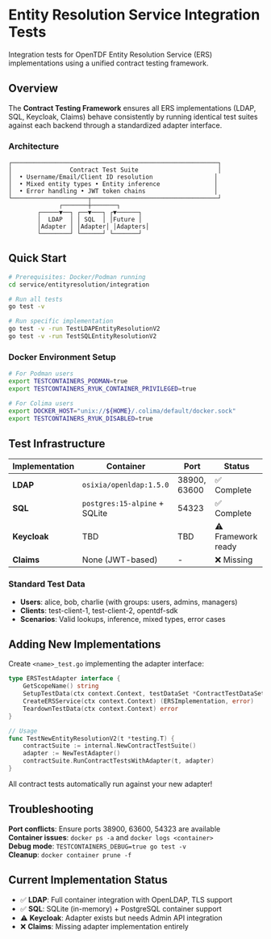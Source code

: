 # Entity Resolution Service Integration Tests

Integration tests for OpenTDF Entity Resolution Service (ERS) implementations using a unified contract testing framework.

## Overview

The **Contract Testing Framework** ensures all ERS implementations (LDAP, SQL, Keycloak, Claims) behave consistently by running identical test suites against each backend through a standardized adapter interface.

### Architecture

```
┌─────────────────────────────────────────────────────────┐
│                Contract Test Suite                      │
│  • Username/Email/Client ID resolution                 │
│  • Mixed entity types • Entity inference               │
│  • Error handling • JWT token chains                   │
└─────────────────────┬───────────────────────────────────┘
              ┌───────┼───────┐
        ┌─────▼──┐ ┌──▼───┐ ┌▼──────┐
        │  LDAP  │ │ SQL  │ │Future │
        │Adapter │ │Adapter│ │Adapters│
        └────────┘ └──────┘ └───────┘
```

## Quick Start

```bash
# Prerequisites: Docker/Podman running
cd service/entityresolution/integration

# Run all tests
go test -v

# Run specific implementation
go test -v -run TestLDAPEntityResolutionV2
go test -v -run TestSQLEntityResolutionV2
```

### Docker Environment Setup
```bash
# For Podman users
export TESTCONTAINERS_PODMAN=true
export TESTCONTAINERS_RYUK_CONTAINER_PRIVILEGED=true

# For Colima users  
export DOCKER_HOST="unix://${HOME}/.colima/default/docker.sock"
export TESTCONTAINERS_RYUK_DISABLED=true
```

## Test Infrastructure

| Implementation | Container | Port | Status |
|---------------|-----------|------|--------|
| **LDAP** | `osixia/openldap:1.5.0` | 38900, 63600 | ✅ Complete |
| **SQL** | `postgres:15-alpine` + SQLite | 54323 | ✅ Complete |
| **Keycloak** | TBD | TBD | ⚠️ Framework ready |
| **Claims** | None (JWT-based) | - | ❌ Missing |

### Standard Test Data
- **Users**: alice, bob, charlie (with groups: users, admins, managers)
- **Clients**: test-client-1, test-client-2, opentdf-sdk
- **Scenarios**: Valid lookups, inference, mixed types, error cases

## Adding New Implementations

Create `<name>_test.go` implementing the adapter interface:

```go
type ERSTestAdapter interface {
    GetScopeName() string
    SetupTestData(ctx context.Context, testDataSet *ContractTestDataSet) error
    CreateERSService(ctx context.Context) (ERSImplementation, error)
    TeardownTestData(ctx context.Context) error
}

// Usage
func TestNewEntityResolutionV2(t *testing.T) {
    contractSuite := internal.NewContractTestSuite()
    adapter := NewTestAdapter()
    contractSuite.RunContractTestsWithAdapter(t, adapter)
}
```

All contract tests automatically run against your new adapter!

## Troubleshooting

**Port conflicts**: Ensure ports 38900, 63600, 54323 are available  
**Container issues**: `docker ps -a` and `docker logs <container>`  
**Debug mode**: `TESTCONTAINERS_DEBUG=true go test -v`  
**Cleanup**: `docker container prune -f`

## Current Implementation Status

- ✅ **LDAP**: Full container integration with OpenLDAP, TLS support
- ✅ **SQL**: SQLite (in-memory) + PostgreSQL container support  
- ⚠️ **Keycloak**: Adapter exists but needs Admin API integration
- ❌ **Claims**: Missing adapter implementation entirely